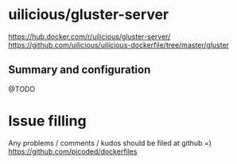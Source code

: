 # uilicious/gluster-server

https://hub.docker.com/r/uilicious/gluster-server/
https://github.com/uilicious/uilicious-dockerfile/tree/master/gluster

## Summary and configuration

@TODO

# Issue filling

Any problems / comments / kudos should be filed at github =)
https://github.com/picoded/dockerfiles
